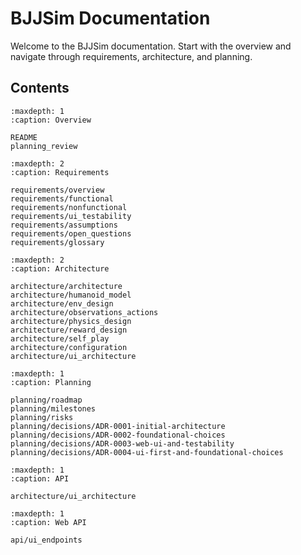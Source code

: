 # BJJSim Documentation

Welcome to the BJJSim documentation. Start with the overview and navigate through requirements, architecture, and planning.

## Contents

```{toctree}
:maxdepth: 1
:caption: Overview

README
planning_review
```

```{toctree}
:maxdepth: 2
:caption: Requirements

requirements/overview
requirements/functional
requirements/nonfunctional
requirements/ui_testability
requirements/assumptions
requirements/open_questions
requirements/glossary
```

```{toctree}
:maxdepth: 2
:caption: Architecture

architecture/architecture
architecture/humanoid_model
architecture/env_design
architecture/observations_actions
architecture/physics_design
architecture/reward_design
architecture/self_play
architecture/configuration
architecture/ui_architecture
```

```{toctree}
:maxdepth: 1
:caption: Planning

planning/roadmap
planning/milestones
planning/risks
planning/decisions/ADR-0001-initial-architecture
planning/decisions/ADR-0002-foundational-choices
planning/decisions/ADR-0003-web-ui-and-testability
planning/decisions/ADR-0004-ui-first-and-foundational-choices
```

```{toctree}
:maxdepth: 1
:caption: API

architecture/ui_architecture
```

```{toctree}
:maxdepth: 1
:caption: Web API

api/ui_endpoints
```
